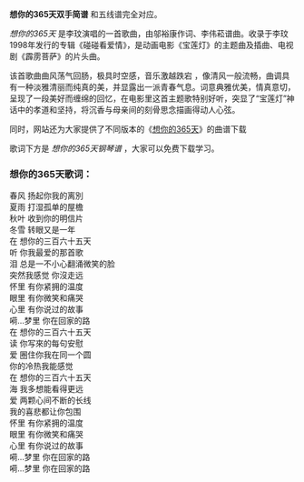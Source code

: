 

**想你的365天双手简谱** 和五线谱完全对应。

_想你的365天_
是李玟演唱的一首歌曲，由邬裕康作词、李伟菘谱曲。收录于李玟1998年发行的专辑《碰碰看爱情》，是动画电影《宝莲灯》的主题曲及插曲、电视剧《霹雳菩萨》的片头曲。

该首歌曲曲风荡气回肠，极具时空感，音乐激越跌宕
，像清风一般流畅，曲调具有一种淡雅清丽而纯真的美，并显露出一派青春气息。词意典雅优美，情真意切，呈现了一段美好而缠绵的回忆，在电影里这首主题歌特别好听，突显了“宝莲灯”神话中的孝道和坚持，将沉香与母亲间的刻骨思念描画得动人心弦。

同时，网站还为大家提供了不同版本的《[想你的365天](Music-2385-想你的三百六十五天--宝莲灯-插曲-EOP教学曲.html
"想你的365天")》的曲谱下载

歌词下方是 _想你的365天钢琴谱_ ，大家可以免费下载学习。

### 想你的365天歌词：

春风 扬起你我的离別  
夏雨 打湿孤单的屋檐  
秋叶 收到你的明信片  
冬雪 转眼又是一年  
在 想你的三百六十五天  
听 你我最爱的那首歌  
泪 总是一不小心翻涌微笑的脸  
突然我感觉 你沒走远  
怀里 有你紧拥的温度  
眼里 有你微笑和痛哭  
心里 有你说过的故事  
嗬...梦里 你在回家的路  
在 想你的三百六十五天  
读 你写來的每句安慰  
爱 圈住你我在同一个圆  
你的冷热我能感觉  
在 想你的三百六十五天  
海 我多想能看得更远  
爱 两颗心间不断的长线  
我的喜悲都让你包围  
怀里 有你紧拥的温度  
眼里 有你微笑和痛哭  
心里 有你说过的故事  
嗬...梦里 你在回家的路  
嗬...梦里 你在回家的路

